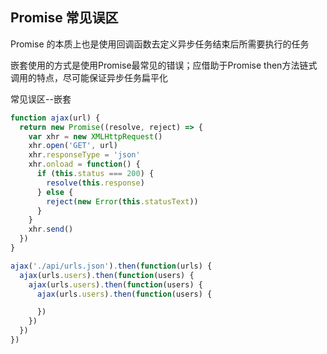 ## Promise 常见误区
Promise 的本质上也是使用回调函数去定义异步任务结束后所需要执行的任务

嵌套使用的方式是使用Promise最常见的错误；应借助于Promise then方法链式调用的特点，尽可能保证异步任务扁平化

常见误区--嵌套
```javascript
function ajax(url) {
  return new Promise((resolve, reject) => {
    var xhr = new XMLHttpRequest()
    xhr.open('GET', url)
    xhr.responseType = 'json'
    xhr.onload = function() {
      if (this.status === 200) {
        resolve(this.response)
      } else {
        reject(new Error(this.statusText))
      }
    }
    xhr.send()
  })
}

ajax('./api/urls.json').then(function(urls) {
  ajax(urls.users).then(function(users) {
    ajax(urls.users).then(function(users) {
      ajax(urls.users).then(function(users) {

      })
    })
  })
})
```
